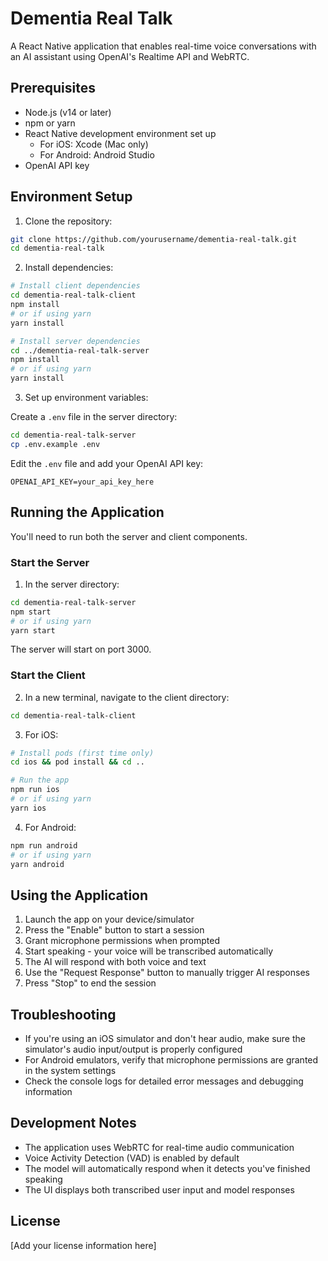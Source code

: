 # Dementia Real Talk

A React Native application that enables real-time voice conversations with an AI assistant using OpenAI's Realtime API and WebRTC.

## Prerequisites

- Node.js (v14 or later)
- npm or yarn
- React Native development environment set up
  - For iOS: Xcode (Mac only)
  - For Android: Android Studio
- OpenAI API key

## Environment Setup

1. Clone the repository:
```bash
git clone https://github.com/yourusername/dementia-real-talk.git
cd dementia-real-talk
```

2. Install dependencies:
```bash
# Install client dependencies
cd dementia-real-talk-client
npm install
# or if using yarn
yarn install

# Install server dependencies
cd ../dementia-real-talk-server
npm install
# or if using yarn
yarn install
```

3. Set up environment variables:

Create a `.env` file in the server directory:
```bash
cd dementia-real-talk-server
cp .env.example .env
```

Edit the `.env` file and add your OpenAI API key:
```
OPENAI_API_KEY=your_api_key_here
```

## Running the Application

You'll need to run both the server and client components.

### Start the Server

1. In the server directory:
```bash
cd dementia-real-talk-server
npm start
# or if using yarn
yarn start
```

The server will start on port 3000.

### Start the Client

2. In a new terminal, navigate to the client directory:
```bash
cd dementia-real-talk-client
```

3. For iOS:
```bash
# Install pods (first time only)
cd ios && pod install && cd ..

# Run the app
npm run ios
# or if using yarn
yarn ios
```

4. For Android:
```bash
npm run android
# or if using yarn
yarn android
```

## Using the Application

1. Launch the app on your device/simulator
2. Press the "Enable" button to start a session
3. Grant microphone permissions when prompted
4. Start speaking - your voice will be transcribed automatically
5. The AI will respond with both voice and text
6. Use the "Request Response" button to manually trigger AI responses
7. Press "Stop" to end the session

## Troubleshooting

- If you're using an iOS simulator and don't hear audio, make sure the simulator's audio input/output is properly configured
- For Android emulators, verify that microphone permissions are granted in the system settings
- Check the console logs for detailed error messages and debugging information

## Development Notes

- The application uses WebRTC for real-time audio communication
- Voice Activity Detection (VAD) is enabled by default
- The model will automatically respond when it detects you've finished speaking
- The UI displays both transcribed user input and model responses

## License

[Add your license information here]